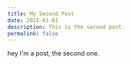 ```yaml
---
title: My Second Post
date: 2015-01-01
description: This is the second post.
permalink: false
---
```


hey I'm a post, the second one.
